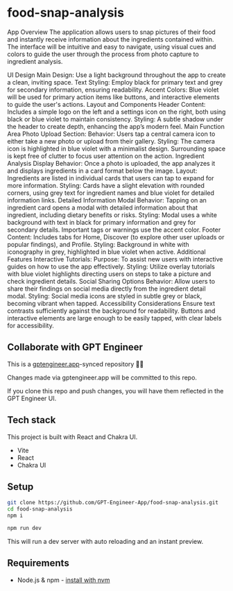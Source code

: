 # food-snap-analysis

App Overview
The application allows users to snap pictures of their food and instantly receive information about the ingredients contained within. The interface will be intuitive and easy to navigate, using visual cues and colors to guide the user through the process from photo capture to ingredient analysis.

UI Design
Main Design: Use a light background throughout the app to create a clean, inviting space.
Text Styling: Employ black for primary text and grey for secondary information, ensuring readability.
Accent Colors: Blue violet will be used for primary action items like buttons, and interactive elements to guide the user's actions.
Layout and Components
Header
Content: Includes a simple logo on the left and a settings icon on the right, both using black or blue violet to maintain consistency.
Styling: A subtle shadow under the header to create depth, enhancing the app’s modern feel.
Main Function Area
Photo Upload Section:
Behavior: Users tap a central camera icon to either take a new photo or upload from their gallery.
Styling: The camera icon is highlighted in blue violet with a minimalist design. Surrounding space is kept free of clutter to focus user attention on the action.
Ingredient Analysis Display
Behavior: Once a photo is uploaded, the app analyzes it and displays ingredients in a card format below the image.
Layout: Ingredients are listed in individual cards that users can tap to expand for more information.
Styling: Cards have a slight elevation with rounded corners, using grey text for ingredient names and blue violet for detailed information links.
Detailed Information Modal
Behavior: Tapping on an ingredient card opens a modal with detailed information about that ingredient, including dietary benefits or risks.
Styling: Modal uses a white background with text in black for primary information and grey for secondary details. Important tags or warnings use the accent color.
Footer
Content: Includes tabs for Home, Discover (to explore other user uploads or popular findings), and Profile.
Styling: Background in white with iconography in grey, highlighted in blue violet when active.
Additional Features
Interactive Tutorials:
Purpose: To assist new users with interactive guides on how to use the app effectively.
Styling: Utilize overlay tutorials with blue violet highlights directing users on steps to take a picture and check ingredient details.
Social Sharing Options
Behavior: Allow users to share their findings on social media directly from the ingredient detail modal.
Styling: Social media icons are styled in subtle grey or black, becoming vibrant when tapped.
Accessibility Considerations
Ensure text contrasts sufficiently against the background for readability.
Buttons and interactive elements are large enough to be easily tapped, with clear labels for accessibility.

## Collaborate with GPT Engineer

This is a [gptengineer.app](https://gptengineer.app)-synced repository 🌟🤖

Changes made via gptengineer.app will be committed to this repo.

If you clone this repo and push changes, you will have them reflected in the GPT Engineer UI.

## Tech stack

This project is built with React and Chakra UI.

- Vite
- React
- Chakra UI

## Setup

```sh
git clone https://github.com/GPT-Engineer-App/food-snap-analysis.git
cd food-snap-analysis
npm i
```

```sh
npm run dev
```

This will run a dev server with auto reloading and an instant preview.

## Requirements

- Node.js & npm - [install with nvm](https://github.com/nvm-sh/nvm#installing-and-updating)
